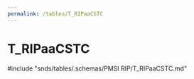 ```yaml
---
permalink: /tables/T_RIPaaCSTC
---
```

# T\_RIPaaCSTC
<!-- SPDX-License-Identifier: MPL-2.0 -->

<!-- ATTENTION : Ne pas supprimer ou modifier la ligne ci-dessous -->
#include "snds/tables/.schemas/PMSI RIP/T_RIPaaCSTC.md"
<!-- ATTENTION : Ne pas supprimer ou modifier la ligne ci-dessus -->
